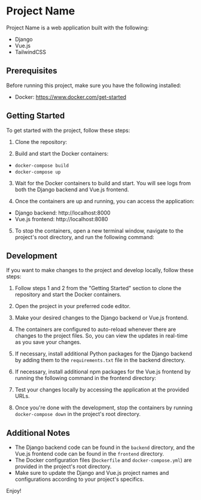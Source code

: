 # Project Name

Project Name is a web application built with the following:
- Django
- Vue.js
- TailwindCSS

## Prerequisites

Before running this project, make sure you have the following installed:

- Docker: https://www.docker.com/get-started

## Getting Started

To get started with the project, follow these steps:

1. Clone the repository:

2. Build and start the Docker containers:
- ```docker-compose build```
- ```docker-compose up```


3. Wait for the Docker containers to build and start. You will see logs from both the Django backend and Vue.js frontend.

4. Once the containers are up and running, you can access the application:

- Django backend: http://localhost:8000
- Vue.js frontend: http://localhost:8080

5. To stop the containers, open a new terminal window, navigate to the project's root directory, and run the following command:

## Development

If you want to make changes to the project and develop locally, follow these steps:

1. Follow steps 1 and 2 from the "Getting Started" section to clone the repository and start the Docker containers.

2. Open the project in your preferred code editor.

3. Make your desired changes to the Django backend or Vue.js frontend.

4. The containers are configured to auto-reload whenever there are changes to the project files. So, you can view the updates in real-time as you save your changes.

5. If necessary, install additional Python packages for the Django backend by adding them to the `requirements.txt` file in the backend directory.

6. If necessary, install additional npm packages for the Vue.js frontend by running the following command in the frontend directory:

7. Test your changes locally by accessing the application at the provided URLs.

8. Once you're done with the development, stop the containers by running `docker-compose down` in the project's root directory.

## Additional Notes

- The Django backend code can be found in the `backend` directory, and the Vue.js frontend code can be found in the `frontend` directory.
- The Docker configuration files (`Dockerfile` and `docker-compose.yml`) are provided in the project's root directory.
- Make sure to update the Django and Vue.js project names and configurations according to your project's specifics.

Enjoy!




